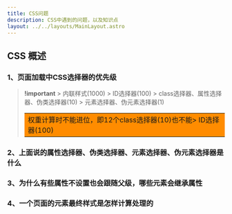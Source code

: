 ```yaml
---
title: CSS问题
description: CSS中遇到的问题，以及知识点
layout: ../../layouts/MainLayout.astro
---
```



## CSS 概述

### 1、页面加载中CSS选择器的优先级
>   **!important** > 内联样式(1000) > ID选择器(100) > class选择器、属性选择器、伪类选择器(10) > 元素选择器、伪元素选择器(1)  
    <table><tr><td bgcolor=darkorange>权重计算时不能进位，即12个class选择器(10)也不能> ID选择器(100) </td></tr></table>  

### 2、上面说的属性选择器、伪类选择器、元素选择器、伪元素选择器是什么

### 3、为什么有些属性不设置也会跟随父级，哪些元素会继承属性

### 4、一个页面的元素最终样式是怎样计算处理的